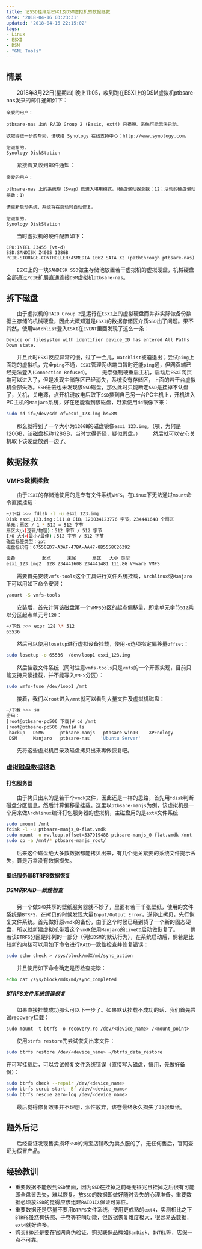 ```yaml
---
title: 记SSD挂掉后ESXI及DSM虚拟机的数据拯救
date: '2018-04-16 03:23:31'
updated: '2018-04-16 22:15:02'
tags: 
- Linux
- ESXI
- DSM
- "GNU Tools"
---
```

## 情景
　　2018年3月22日(星期四) 晚上11:05，收到跑在ESXI上的DSM虚拟机ptbsare-nas发来的邮件通知如下：
```
亲爱的用户：

ptbsare-nas 上的 RAID Group 2 (Basic, ext4) 已损毁。系统可能无法启动。

欲取得进一步的帮助，请联络 Synology 在线支持中心：http://www.synology.com。

您诚挚的，
Synology DiskStation
```
　　紧接着又收到邮件通知：
```
亲爱的用户：

ptbsare-nas 上的系统卷（Swap）已进入堪用模式。（硬盘驱动器总数：12；活动的硬盘驱动器数：1）

请重新启动系统，系统将在启动时自动修复。

您诚挚的，
Synology DiskStation
```
　　当时虚拟机的硬件配置如下：
```
CPU:INTEL J3455 (vt-d)
SSD:SANDISK Z400S 128GB
PCIE-STORAGE-CONTROLLER:ASMEDIA 1062 SATA X2 (paththrough ptbsare-nas)
```
　　`ESXI`上的一块`SANDISK SSD`做主存储池放置若干虚拟机的虚拟硬盘，机械硬盘全部通过`PCIE`扩展直通连接`DSM`虚拟机`ptbsare-nas`。
## 拆下磁盘
　　由于虚拟机的`RAID Group 2`是运行在`ESXI`上的虚拟硬盘而并非实际做备份数据主存储的机械硬盘，因此大概知道是`ESXI`的数据存储区介质`SSD`出了问题。果不其然，使用`Watchlist`登入`ESXI`在`EVENT`里面发现了这么一条：
```
Device or filesystem with identifier device_ID has entered All Paths Down state.
```
　　并且此时`ESXI`反应异常的慢，过了一会儿，`Watchlist`被迫退出；尝试`ping`上面跑的虚拟机，完全`ping`不通，`ESXI`管理网络端口暂时还能`ping`通，但网页端已经无法登入(`Connection Refused`)。
　　无奈强制硬重启主机，启动后`ESXI`网页端可以进入了，但是发现主储存区已经消失，系统没有存储区，上面的若干台虚拟机全部失效。`SSH`进去也未发现该`SSD`磁盘，那么此时只能断定`SSD`是挂掉不认盘了，关机，关电源，点开机键放电后取下`SSD`插到自己另一台PC主机上，开机进入PC主机的`Manjaro`系统，好在还能看到该磁盘，赶紧使用`dd`镜像下来：
```bash
sudo dd if=/dev/sdd of=esxi_123.img bs=8M
```
　　那么就得到了一个大小为`120GB`的磁盘镜像`esxi_123.img`。（咦，为何是120GB，该磁盘标称128GB，当时觉得奇怪，疑似假盘。）
　　然后就可以安心关机取下该硬盘放到一边了。
## 数据拯救
### VMFS数据拯救
　　由于`ESXI`的存储池使用的是专有文件系统`VMFS`，在`Linux`下无法通过`mount`命令直接挂载：
```bash
~/下载 >>> fdisk -l -u esxi_123.img
Disk esxi_123.img：111.8 GiB，120034123776 字节，234441648 个扇区
单元：扇区 / 1 * 512 = 512 字节
扇区大小(逻辑/物理)：512 字节 / 512 字节
I/O 大小(最小/最佳)：512 字节 / 512 字节
磁盘标签类型：gpt
磁盘标识符：67550ED7-A3AF-47BA-AA47-8B5558C26392

设备          起点      末尾      扇区   大小 类型
esxi_123.img2  128 234441608 234441481 111.8G VMware VMFS
```
　　需要首先安装`vmfs-tools`这个工具进行文件系统挂载，`Archlinux`或`Manjaro`下可以用如下命令安装：
```bash
yaourt -S vmfs-tools
```
　　安装后，首先计算该磁盘第一个`VMFS`分区的起点偏移量，即拿单元字节`512`乘以分区起点单元号`128`：
```bash
~/下载 >>> expr 128 \* 512
65536
```
　　然后可以使用`losetup`进行虚拟设备挂载，使用`-o`选项指定偏移量`offset`：
```bash
sudo losetup -o 65536  /dev/loop1 esxi_123.img
```
　　然后挂载文件系统（同时注意`vmfs-tools`只是`vmfs`的一个开源实现，目前只能支持只读挂载，并不能写入`VMFS`分区）：
```bash
sudo vmfs-fuse /dev/loop1 /mnt
```
　　接着，我们以`root`进入`/mnt`就可以看到大量文件及虚拟机磁盘：
```bash
~/下载 >>> su                                                                         [1]
密码：
[root@ptbsare-pc506 下载]# cd /mnt
[root@ptbsare-pc506 /mnt]# ls
 backup   DSM6	    ptbsare-manjs   ptbsare-win10    XPEnology
 DSM	  Manjaro   ptbsare-nas    'Ubuntu Server'
```
　　先将这些虚拟机目录及磁盘拷贝出来再做恢复吧。
### 虚拟磁盘数据拯救
#### 打包服务器
　　由于拷贝出来的是若干个`vmdk`文件，因此还是一样的思路，首先用`fdisk`判断磁盘分区信息，然后计算偏移量挂载。这里以`ptbsare-manjs`为例，该虚拟机是一个用来做`Archlinux`编译打包服务器的虚拟机，主磁盘用的是`ext4`文件系统
```bash
sudo umount /mnt
fdisk -l -u ptbsare-manjs_0-flat.vmdk
sudo mount -o rw,loop,offset=537919488 ptbsare-manjs_0-flat.vmdk /mnt
sudo cp -a /mnt/* ptbsare-manjs_root/
```
　　后来这个磁盘绝大多数数据都能拷贝出来，有几个无关紧要的系统文件提示丢失，算是万幸没有数据损失。
#### 壁纸服务器BTRFS数据恢复
##### DSM的RAID一致性检查
　　另一个做`SMB`共享的壁纸服务器就不妙了，里面有若干千张壁纸，使用的文件系统是`BTRFS`，在拷贝的时候发现大量`Input/Output Error`，遂停止拷贝，先行恢复文件系统。首先做好原`vmdk`的备份，由于这个时候已经到货了一个新的固态硬盘，所以就新建虚拟机带着这个`vmdk`使用`Manjaro`的`LiveCD`启动做恢复了。
　　倘若该`BTRFS`分区是阵列的一部分（例如`DSM`的默认行为），在系统启动后，倘若是比较新的内核可以用如下命令进行`RAID`一致性检查并修复错误：
```bash
sudo echo check > /sys/block/mdX/md/sync_action
```
　　并且使用如下命令确定是否检查完毕：
```bash
echo cat /sys/block/mdX/md/sync_completed
```
##### BTRFS文件系统错误恢复
　　如果直接挂载成功那么可以下一步了。如果默认挂载不成功的话，我们首先尝试recovery挂载：
```
sudo mount -t btrfs -o recovery,ro /dev/<device_name> /<mount_point>
```
　　使用`btrfs restore`先尝试恢复出来文件：
```bash
sudo btrfs restore /dev/<device_name> ~/btrfs_data_restore
```
   在可写挂载后，可以尝试修复文件系统错误（直接写入磁盘，慎用，先做好备份）：
```bash
sudo btrfs check --repair /dev/<device_name>
sudo btrfs scrub start -Bf /dev/<device_name>
sudo btrfs rescue zero-log /dev/<device_name>
```
　　最后觉得修复效果并不理想，索性放弃，该卷最终永久损失了`33`张壁纸。
## 题外后记
　　后经查证发现售卖损坏`SSD`的淘宝店铺改为卖衣服的了，无任何售后，官网查证为假冒产品。
## 经验教训
* 重要数据不能放到`SSD`里面，因为`SSD`在挂掉之前毫无征兆且挂掉之后很有可能即全盘皆丢失，难以恢复。放`SSD`的数据即做好随时丢失的心理准备。重要数据必须放`SSD`的觉得应该组建`RAID1`以保证可靠性。
* 重要数据还是尽量不要用`BTRFS`文件系统，使用更成熟的`ext4`，实测相比之下`BTRFS`虽然有快照、子卷等花哨功能，但数据恢复难度极大，很容易丢数据，`ext4`就好许多。
* 购买`SSD`还是要在官网真伪验证，购买联保品牌如`SanDisk`、`INTEL`等，店保一点不可靠。
